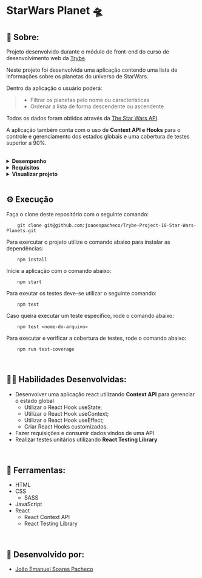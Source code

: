 # StarWars Planet 🛸

## 📄 Sobre:

Projeto desenvolvido durante o módulo de front-end do curso de desenvolvimento web da [Trybe](https://www.betrybe.com/).

Neste projeto foi desenvolvida uma aplicação contendo uma lista de informações sobre os planetas do universo de StarWars.

Dentro da aplicação o usuário poderá:
> * Filtrar os planetas pelo nome ou características
> * Ordenar a lista de forma descendente ou ascendente

Todos os dados foram obtidos através da [The Star Wars API](https://swapi.dev/).

A aplicação também conta com o uso de <strong>Context API e Hooks</strong> para o controle e gerenciamento dos estados globais e uma cobertura de testes superior a 90%.

</br>
<details>
<summary><strong>Desempenho</strong></summary>
Aprovado com 100% de desempenho em todos os requisitos

![image](https://user-images.githubusercontent.com/99846604/211173771-01c348c5-5d70-46f6-8c72-bb96cf250283.png)

</details>

<details>
<summary><strong>Requisitos</strong></summary>
</br>
<strong>Requisitos Obrigatórios:</strong> 
</br>
1. Faça uma requisição para o endpoint `/planets` da API de Star Wars e preencha uma tabela com os dados retornados, com exceção dos dados da coluna `residents` </br>
2. Crie um filtro de texto para a tabela </br>
3. Crie um filtro para valores numéricos </br>
4. Implemente múltiplos filtros numéricos </br>
5. Desenvolva testes para atingir 30% de cobertura total da aplicação </br>
6. Não utilize filtros repetidos </br>
7. Apague um filtro de valor numérico ao clicar no ícone `X` de um dos filtros e apague todas filtragens numéricas simultaneamente ao clicar em outro botão de `Remover todas filtragens` </br>
8. Desenvolva testes para atingir 60% de cobertura total da aplicação </br>
9. Ordene as colunas de forma ascendente ou descendente </br>
10. Desenvolva testes para atingir 90% de cobertura total da aplicação </br>
</details>

<details>
<summary><strong>Visualizar projeto</strong></summary>

### Tela principal:

![starwars-planets-layout](https://user-images.githubusercontent.com/99846604/211174080-54fa43dd-4fac-4af6-b394-06a83e670f3c.gif)

</details>
</br>

## ⚙️ Execução

Faça o clone deste repositório com o seguinte comando:

        git clone git@github.com:joaoespacheco/Trybe-Project-18-Star-Wars-Planets.git

Para exercutar o projeto utilize o comando abaixo para instalar as dependências:

        npm install

Inicie a aplicação com o comando abaixo:

        npm start
        
Para exeutar os testes deve-se utilizar o seguinte comando:

        npm test

Caso queira executar um teste específico, rode o comando abaixo:

        npm test <nome-do-arquivo>

Para executar e verificar a cobertura de testes, rode o comando abaixo:

        npm run test-coverage

</br>

## 🤹🏽 Habilidades Desenvolvidas:
* Desenvolver uma aplicação react utilizando <strong>Context API</strong> para gerenciar o estado global
  * Utilizar o React Hook useState;
  * Utilizar o React Hook useContext;
  * Utilizar o React Hook useEffect;
  * Criar React Hooks customizados.
* Fazer requisições e consumir dados vindos de uma API
* Realizar testes unitários utilizando <strong>React Testing Library</strong>
</br>

## 🧰 Ferramentas:
* HTML
* CSS
  * SASS
* JavaScript
* React
  * React Context API
  * React Testing Library
</br>

## 📝 Desenvolvido por:
* [João Emanuel Soares Pacheco](https://github.com/joaoespacheco)

